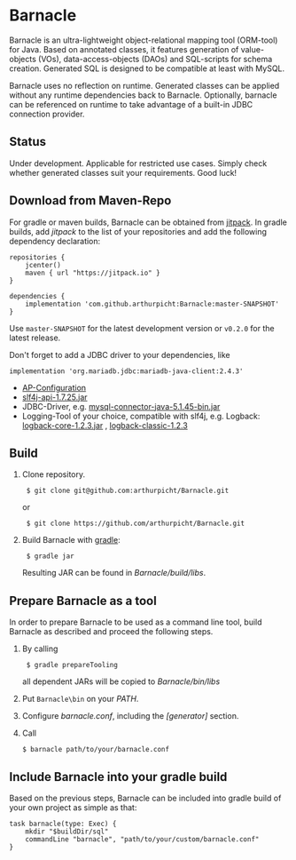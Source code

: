 ﻿# Barnacle

Barnacle is an ultra-lightweight object-relational mapping tool (ORM-tool) for Java.
Based on annotated classes, it features generation of value-objects (VOs), data-access-objects (DAOs)
and SQL-scripts for schema creation. Generated SQL is designed to be compatible at least with
MySQL. 

Barnacle uses no reflection on runtime. Generated classes can be applied without any
runtime dependencies back to Barnacle. Optionally, barnacle can be referenced on runtime to
take advantage of a built-in JDBC connection provider.

## Status

Under development. Applicable for restricted use cases. 
Simply check  whether generated classes suit your requirements. Good luck!

## Download from Maven-Repo

For gradle or maven builds, Barnacle can be obtained from [jitpack](jitpack.io).
In gradle builds, add *jitpack* to the list of your repositories and add the following
dependency declaration:

    repositories {
        jcenter()
        maven { url "https://jitpack.io" }
    }
   
    dependencies {
        implementation 'com.github.arthurpicht:Barnacle:master-SNAPSHOT'    
    }
    
Use `master-SNAPSHOT` for the latest development version or `v0.2.0` for the latest release.

Don't forget to add a JDBC driver to your dependencies, like

    implementation 'org.mariadb.jdbc:mariadb-java-client:2.4.3'

* [AP-Configuration](https://github.com/arthurpicht/AP-Configuration)
* [slf4j-api-1.7.25.jar](http://search.maven.org/#artifactdetails%7Corg.slf4j%7Cslf4j-api%7C1.7.25%7Cjar)
* JDBC-Driver, e.g. [mysql-connector-java-5.1.45-bin.jar](http://search.maven.org/#artifactdetails%7Cmysql%7Cmysql-connector-java%7C5.1.45%7Cjar)
* Logging-Tool of your choice, compatible with slf4j, e.g. Logback: [logback-core-1.2.3.jar](http://search.maven.org/#artifactdetails%7Cch.qos.logback%7Clogback-core%7C1.2.3%7Cjar)
, [logback-classic-1.2.3](http://search.maven.org/#artifactdetails%7Cch.qos.logback%7Clogback-classic%7C1.2.3%7Cjar)


## Build

1. Clone repository.

        $ git clone git@github.com:arthurpicht/Barnacle.git
        
    or
    
        $ git clone https://github.com/arthurpicht/Barnacle.git


2. Build Barnacle with [gradle](https://gradle.org):

        $ gradle jar

    Resulting JAR can be found in *Barnacle/build/libs*.

## Prepare Barnacle as a tool

In order to prepare Barnacle to be used as a command line tool, build Barnacle as 
described and proceed the following steps.

1. By calling

        $ gradle prepareTooling
        
    all dependent JARs will be copied to *Barnacle/bin/libs*
    
2. Put `Barnacle\bin` on your *PATH*.

2. Configure *barnacle.conf*, including the *\[generator\]* section.

3. Call

       $ barnacle path/to/your/barnacle.conf

## Include Barnacle into your gradle build

Based on the previous steps, Barnacle can be included into gradle build 
of your own project as simple as that:

    task barnacle(type: Exec) {
        mkdir "$buildDir/sql"
        commandLine "barnacle", "path/to/your/custom/barnacle.conf"
    }
 
